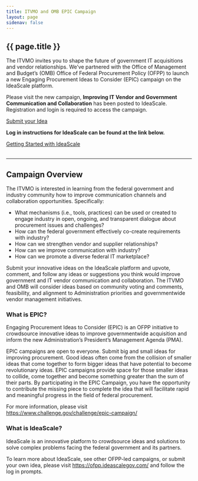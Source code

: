 ```yaml
---
title: ITVMO and OMB EPIC Campaign
layout: page
sidenav: false
---
```


<section class="grid-container padding-left-0 padding-right-1">
<h1 class="margin-top-0">{{ page.title }}</h1>
<p>The ITVMO invites you to shape the future of government IT acquisitions and vendor relationships. We’ve partnered with the Office of Management and Budget’s (OMB) Office of Federal Procurement Policy (OFPP) to launch a new Engaging Procurement Ideas to Consider (EPIC) campaign on the IdeaScale platform. </p>

<p>Please visit the new campaign, <strong>Improving IT Vendor and Government Communication and Collaboration</strong> has been posted to IdeaScale. Registration and login is required to access the campaign.</p>

<div><a href="https://ofpp.ideascalegov.com/a/campaign-home/1160" class="usa-button btn-primary">Submit your Idea</a></div>
<p><strong>Log in instructions for IdeaScale can be found at the link below.</strong></p>
<div><a href="{{site.baseurl}}/assets/files/How-to-Join-OFPP-Innovates.pdf" class="usa-button btn-primary">Getting Started with IdeaScale</a></div>
<br />
<hr>
<h2>Campaign Overview</h2>
<p>The ITVMO is interested in learning from the federal government and industry community how  to improve communication channels and collaboration opportunities. Specifically:</p>
<ul>
    <li>What mechanisms (i.e., tools, practices) can be used or created to engage industry in open, ongoing, and transparent dialogue about procurement issues and challenges?</li>
    <li>How can the federal government effectively co-create requirements with industry?</li>
    <li>How can we strengthen vendor and supplier relationships?</li>
    <li>How can we improve communication with industry?</li>
    <li>How can we promote a diverse federal IT marketplace?</li>
</ul>
<p>Submit your innovative ideas on the IdeaScale platform and upvote, comment, and follow any ideas or suggestions you think would improve government and IT vendor communication and collaboration. The ITVMO and OMB will consider ideas based on community voting and comments, feasibility, and alignment to Administration priorities and governmentwide vendor management initiatives.</p>
<h3>What is EPIC?</h3>
<p>Engaging Procurement Ideas to Consider (EPIC) is an OFPP initiative to crowdsource innovative ideas to improve governmentwide acquisition and inform the new Administration’s President’s Management Agenda (PMA).</p>
<p>EPIC campaigns are open to everyone. Submit big and small ideas for improving procurement. Good ideas often come from the collision of smaller ideas that come together to form bigger ideas that have potential to become revolutionary ideas. EPIC campaigns provide space for those smaller ideas to collide, come together and become something greater than the sum of their parts. By participating in the EPIC Campaign, you have the opportunity to contribute the missing piece to complete the idea that will facilitate rapid and meaningful progress in the field of federal procurement.</p>
<p>For more information, please visit <a href="https://www.challenge.gov/challenge/epic-campaign/">https://www.challenge.gov/challenge/epic-campaign/</a></p>
<h3>What is IdeaScale?</h3>
<p>IdeaScale is an innovative platform to crowdsource ideas and solutions to solve complex problems facing the federal government and its partners.</p>
<p>To learn more about IdeaScale, see other OFPP-led campaigns, or submit your own idea, please visit <a href="https://ofpp.ideascalegov.com/">https://ofpp.ideascalegov.com/</a> and follow the log in prompts.</p>
</section>
